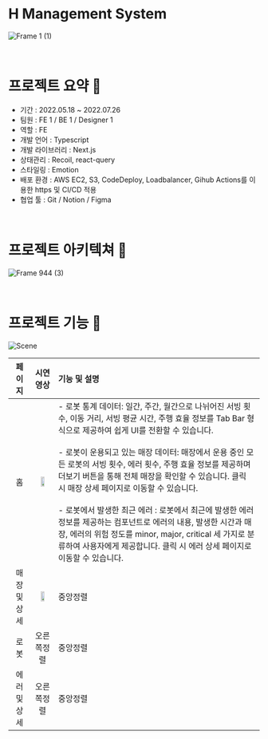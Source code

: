 # H Management System 

![Frame 1 (1)](https://github.com/zinukk/Mobile_H_Management_System/assets/97172321/c7545a1b-e97f-4d66-8237-d3c9517c6f5d)

<br>

# 프로젝트 요약 🤖

- 기간 : 2022.05.18 ~ 2022.07.26
- 팀원 : FE 1 / BE 1 / Designer 1
- 역할 : FE
- 개발 언어 : Typescript
- 개발 라이브러리 : Next.js
- 상태관리 : Recoil, react-query
- 스타일링 : Emotion
- 배포 환경 : AWS EC2, S3, CodeDeploy, Loadbalancer, Gihub Actions를 이용한 https 및 CI/CD 적용
- 협업 툴 : Git / Notion / Figma

<br>

# 프로젝트 아키텍쳐 🤖

![Frame 944 (3)](https://github.com/zinukk/Mobile_H_Management_System/assets/97172321/32e861dc-d29d-4e75-b5bf-44b8d36d74bf)


<br>

# 프로젝트 기능 🤖

![Scene](https://github.com/zinukk/Mobile_H_Management_System/assets/97172321/a7fb80ae-2fd8-402a-8401-b9645c3542c0)


|페이지|시연 영상|기능 및 설명|
|:---:|:---:|:---|
|홈|<img src="https://github.com/zinukk/Mobile_H_Management_System/assets/97172321/d8f23c10-bbd4-4000-94c0-808a2749c2d8" width="50%"/>|- 로봇 통계 데이터: 일간, 주간, 월간으로 나뉘어진 서빙 횟수, 이동 거리, 서빙 평균 시간, 주행 효율 정보를 Tab Bar 형식으로 제공하여 쉽게 UI를 전환할 수 있습니다. <br> <br> - 로봇이 운용되고 있는 매장 데이터: 매장에서 운용 중인 모든 로봇의 서빙 횟수, 에러 횟수, 주행 효율 정보를 제공하며 더보기 버튼을 통해 전체 매장을 확인할 수 있습니다. 클릭 시 매장 상세 페이지로 이동할 수 있습니다. <br> <br> - 로봇에서 발생한 최근 에러 : 로봇에서 최근에 발생한 에러 정보를 제공하는 컴포넌트로 에러의 내용, 발생한 시간과 매장, 에러의 위험 정도를 minor, major, critical 세 가지로 분류하여 사용자에게 제공합니다. 클릭 시 에러 상세 페이지로 이동할 수 있습니다.|
|매장 및 상세|<img src="https://user-images.githubusercontent.com/97172321/220843334-198ddf47-abb5-4f61-9d26-bd41924127aa.gif" width="50%"/>|중앙정렬|
|로봇|오른쪽정렬|중앙정렬|
|에러 및 상세|오른쪽정렬|중앙정렬|
